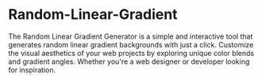 # Random-Linear-Gradient
The Random Linear Gradient Generator is a simple and interactive tool that generates random linear gradient backgrounds with just a click. Customize the visual aesthetics of your web projects by exploring unique color blends and gradient angles. Whether you're a web designer or developer looking for inspiration.
